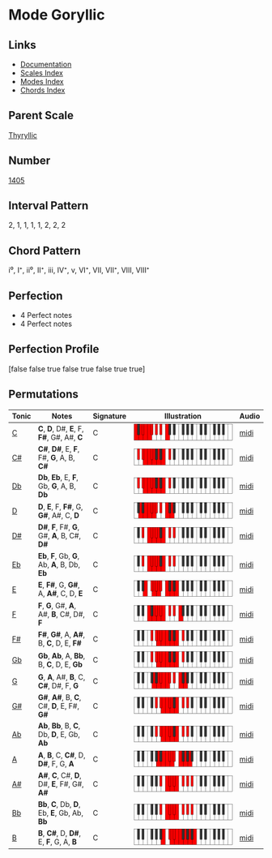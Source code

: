 # Mode Goryllic

## Links

- [Documentation](index.md)
- [Scales Index](Scales.md)
- [Modes Index](Modes.md)
- [Chords Index](Chords.md)

## Parent Scale

[Thyryllic](ScaleThyryllic.md)

## Number

[1405](https://ianring.com/musictheory/scales/1405)

## Interval Pattern

2, 1, 1, 1, 1, 2, 2, 2

## Chord Pattern

i⁰, I⁺, ii⁰, II⁺, iii, IV⁺, v, VI⁺, VII, VII⁺, VIII, VIII⁺

## Perfection

- 4 Perfect notes
- 4 Perfect notes

## Perfection Profile

[false false true false true false true true]

## Permutations

| Tonic | Notes | Signature | Illustration | Audio |
|-------|-------|-----------|--------------|-------|
| [C](ModeCNaturalGoryllic.md) | **C**, **D**, D#, **E**, F, **F#**, G#, A#, **C** | C | ![CNaturalGoryllic](ModeCNaturalGoryllic.png) | [midi](https://github.com/edipermadi/music/blob/main/docs/ModeCNaturalGoryllic.mid?raw=true) |
| [C#](ModeCSharpGoryllic.md) | **C#**, **D#**, E, **F**, F#, **G**, A, B, **C#** | C | ![CSharpGoryllic](ModeCSharpGoryllic.png) | [midi](https://github.com/edipermadi/music/blob/main/docs/ModeCSharpGoryllic.mid?raw=true) |
| [Db](ModeDFlatGoryllic.md) | **Db**, **Eb**, E, **F**, Gb, **G**, A, B, **Db** | C | ![DFlatGoryllic](ModeDFlatGoryllic.png) | [midi](https://github.com/edipermadi/music/blob/main/docs/ModeDFlatGoryllic.mid?raw=true) |
| [D](ModeDNaturalGoryllic.md) | **D**, **E**, F, **F#**, G, **G#**, A#, C, **D** | C | ![DNaturalGoryllic](ModeDNaturalGoryllic.png) | [midi](https://github.com/edipermadi/music/blob/main/docs/ModeDNaturalGoryllic.mid?raw=true) |
| [D#](ModeDSharpGoryllic.md) | **D#**, **F**, F#, **G**, G#, **A**, B, C#, **D#** | C | ![DSharpGoryllic](ModeDSharpGoryllic.png) | [midi](https://github.com/edipermadi/music/blob/main/docs/ModeDSharpGoryllic.mid?raw=true) |
| [Eb](ModeEFlatGoryllic.md) | **Eb**, **F**, Gb, **G**, Ab, **A**, B, Db, **Eb** | C | ![EFlatGoryllic](ModeEFlatGoryllic.png) | [midi](https://github.com/edipermadi/music/blob/main/docs/ModeEFlatGoryllic.mid?raw=true) |
| [E](ModeENaturalGoryllic.md) | **E**, **F#**, G, **G#**, A, **A#**, C, D, **E** | C | ![ENaturalGoryllic](ModeENaturalGoryllic.png) | [midi](https://github.com/edipermadi/music/blob/main/docs/ModeENaturalGoryllic.mid?raw=true) |
| [F](ModeFNaturalGoryllic.md) | **F**, **G**, G#, **A**, A#, **B**, C#, D#, **F** | C | ![FNaturalGoryllic](ModeFNaturalGoryllic.png) | [midi](https://github.com/edipermadi/music/blob/main/docs/ModeFNaturalGoryllic.mid?raw=true) |
| [F#](ModeFSharpGoryllic.md) | **F#**, **G#**, A, **A#**, B, **C**, D, E, **F#** | C | ![FSharpGoryllic](ModeFSharpGoryllic.png) | [midi](https://github.com/edipermadi/music/blob/main/docs/ModeFSharpGoryllic.mid?raw=true) |
| [Gb](ModeGFlatGoryllic.md) | **Gb**, **Ab**, A, **Bb**, B, **C**, D, E, **Gb** | C | ![GFlatGoryllic](ModeGFlatGoryllic.png) | [midi](https://github.com/edipermadi/music/blob/main/docs/ModeGFlatGoryllic.mid?raw=true) |
| [G](ModeGNaturalGoryllic.md) | **G**, **A**, A#, **B**, C, **C#**, D#, F, **G** | C | ![GNaturalGoryllic](ModeGNaturalGoryllic.png) | [midi](https://github.com/edipermadi/music/blob/main/docs/ModeGNaturalGoryllic.mid?raw=true) |
| [G#](ModeGSharpGoryllic.md) | **G#**, **A#**, B, **C**, C#, **D**, E, F#, **G#** | C | ![GSharpGoryllic](ModeGSharpGoryllic.png) | [midi](https://github.com/edipermadi/music/blob/main/docs/ModeGSharpGoryllic.mid?raw=true) |
| [Ab](ModeAFlatGoryllic.md) | **Ab**, **Bb**, B, **C**, Db, **D**, E, Gb, **Ab** | C | ![AFlatGoryllic](ModeAFlatGoryllic.png) | [midi](https://github.com/edipermadi/music/blob/main/docs/ModeAFlatGoryllic.mid?raw=true) |
| [A](ModeANaturalGoryllic.md) | **A**, **B**, C, **C#**, D, **D#**, F, G, **A** | C | ![ANaturalGoryllic](ModeANaturalGoryllic.png) | [midi](https://github.com/edipermadi/music/blob/main/docs/ModeANaturalGoryllic.mid?raw=true) |
| [A#](ModeASharpGoryllic.md) | **A#**, **C**, C#, **D**, D#, **E**, F#, G#, **A#** | C | ![ASharpGoryllic](ModeASharpGoryllic.png) | [midi](https://github.com/edipermadi/music/blob/main/docs/ModeASharpGoryllic.mid?raw=true) |
| [Bb](ModeBFlatGoryllic.md) | **Bb**, **C**, Db, **D**, Eb, **E**, Gb, Ab, **Bb** | C | ![BFlatGoryllic](ModeBFlatGoryllic.png) | [midi](https://github.com/edipermadi/music/blob/main/docs/ModeBFlatGoryllic.mid?raw=true) |
| [B](ModeBNaturalGoryllic.md) | **B**, **C#**, D, **D#**, E, **F**, G, A, **B** | C | ![BNaturalGoryllic](ModeBNaturalGoryllic.png) | [midi](https://github.com/edipermadi/music/blob/main/docs/ModeBNaturalGoryllic.mid?raw=true) |
